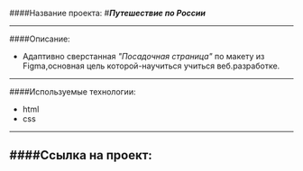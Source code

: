 ####Название проекта: 
#___Путешествие по России___

---
####Описание: 
- Адаптивно сверстанная _"Посадочная страница"_ по макету из Figma,основная цель которой-научиться учиться веб.разработке.
___
####Используемые технологии: 
- html
- css
---
####Ссылка на проект: 
- 